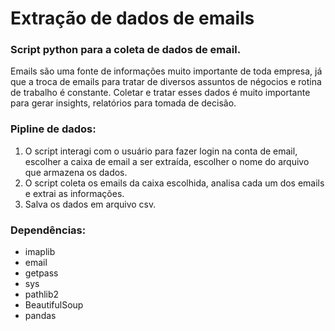# Extração de dados de emails 
### Script python para a coleta de dados de email.
Emails são uma fonte de informações muito importante de toda empresa, já que a troca de emails para tratar de diversos assuntos de négocios e rotina de trabalho é constante. Coletar e tratar esses dados é muito importante para gerar insights, relatórios para tomada de decisão.
### Pipline de dados:
1. O script interagi com o usuário para fazer login na conta de email, escolher a caixa de email a ser extraída, escolher o nome do arquivo que armazena os dados.
2. O script coleta os emails da caixa escolhida, analisa cada um dos emails e extrai as informações.
3. Salva os dados em arquivo csv.

### Dependências:
* imaplib 
* email
* getpass
* sys
* pathlib2
* BeautifulSoup
* pandas
